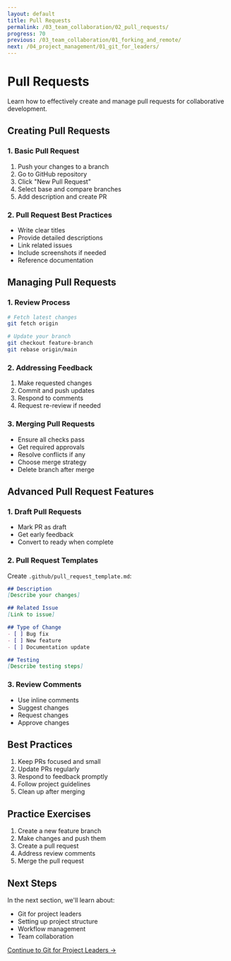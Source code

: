 ```yaml
---
layout: default
title: Pull Requests
permalink: /03_team_collaboration/02_pull_requests/
progress: 70
previous: /03_team_collaboration/01_forking_and_remote/
next: /04_project_management/01_git_for_leaders/
---
```


# Pull Requests

Learn how to effectively create and manage pull requests for collaborative development.

## Creating Pull Requests

### 1. Basic Pull Request

1. Push your changes to a branch
2. Go to GitHub repository
3. Click "New Pull Request"
4. Select base and compare branches
5. Add description and create PR

### 2. Pull Request Best Practices

- Write clear titles
- Provide detailed descriptions
- Link related issues
- Include screenshots if needed
- Reference documentation

## Managing Pull Requests

### 1. Review Process

```bash
# Fetch latest changes
git fetch origin

# Update your branch
git checkout feature-branch
git rebase origin/main
```

### 2. Addressing Feedback

1. Make requested changes
2. Commit and push updates
3. Respond to comments
4. Request re-review if needed

### 3. Merging Pull Requests

- Ensure all checks pass
- Get required approvals
- Resolve conflicts if any
- Choose merge strategy
- Delete branch after merge

## Advanced Pull Request Features

### 1. Draft Pull Requests

- Mark PR as draft
- Get early feedback
- Convert to ready when complete

### 2. Pull Request Templates

Create `.github/pull_request_template.md`:
```markdown
## Description
[Describe your changes]

## Related Issue
[Link to issue]

## Type of Change
- [ ] Bug fix
- [ ] New feature
- [ ] Documentation update

## Testing
[Describe testing steps]
```

### 3. Review Comments

- Use inline comments
- Suggest changes
- Request changes
- Approve changes

## Best Practices

1. Keep PRs focused and small
2. Update PRs regularly
3. Respond to feedback promptly
4. Follow project guidelines
5. Clean up after merging

## Practice Exercises

1. Create a new feature branch
2. Make changes and push them
3. Create a pull request
4. Address review comments
5. Merge the pull request

## Next Steps

In the next section, we'll learn about:
- Git for project leaders
- Setting up project structure
- Workflow management
- Team collaboration

[Continue to Git for Project Leaders →](/04_project_management/01_git_for_leaders/) 